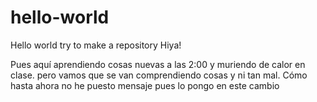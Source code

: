 # hello-world
Hello world try to make a repository
Hiya!

Pues aquí aprendiendo cosas nuevas a las 2:00 y muriendo de calor en clase. 
 pero vamos que se van comprendiendo cosas y ni tan mal.
 Cómo hasta ahora no he puesto mensaje pues lo pongo en este cambio
